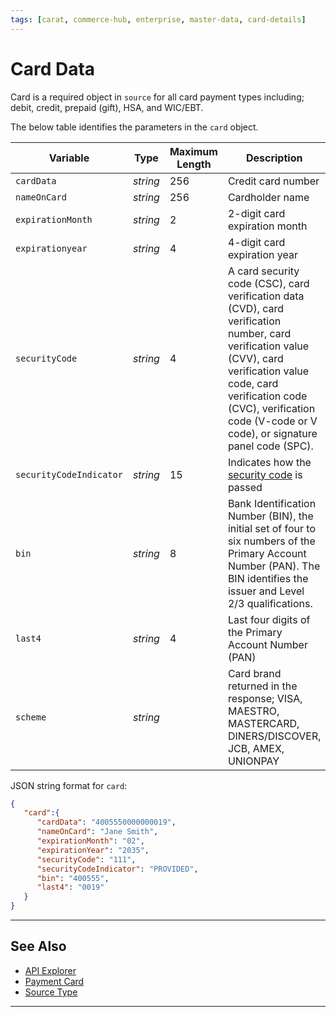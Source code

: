```yaml
---
tags: [carat, commerce-hub, enterprise, master-data, card-details]
---
```



# Card Data

Card is a required object in `source` for all card payment types including; debit, credit, prepaid (gift), HSA, and WIC/EBT. 

<!--
type: tab
title: card
-->

The below table identifies the parameters in the `card` object.

| Variable | Type | Maximum Length | Description |
| -------- | -- | ------------ | ------------------ |
| `cardData` | *string* | 256 | Credit card number |
| `nameOnCard` | *string* | 256 | Cardholder name |
| `expirationMonth` | *string* | 2 |  2-digit card expiration month |
| `expirationyear` | *string* | 4 | 4-digit card expiration year |
| `securityCode` | *string* | 4 | A card security code (CSC), card verification data (CVD), card verification number, card verification value (CVV), card verification value code, card verification code (CVC), verification code (V-code or V code), or signature panel code (SPC). |
| `securityCodeIndicator` | *string* | 15 | Indicates how the [security code](?path=docs/Resources/Guides/Fraud/Security-Code.md#security-code-indicator) is passed |
| `bin` | *string* | 8 | Bank Identification Number (BIN), the initial set of four to six numbers of the Primary Account Number (PAN). The BIN identifies the issuer and Level 2/3 qualifications. |
| `last4` | *string* | 4 | Last four digits of the Primary Account Number (PAN) |
| `scheme` | *string* | | Card brand returned in the response; VISA, MAESTRO, MASTERCARD, DINERS/DISCOVER, JCB, AMEX, UNIONPAY |



<!--
type: tab
title: JSON Example
-->

JSON string format for `card`:

```json
{
   "card":{
      "cardData": "4005550000000019",
      "nameOnCard": "Jane Smith",
      "expirationMonth": "02",
      "expirationYear": "2035",
      "securityCode": "111",
      "securityCodeIndicator": "PROVIDED",
      "bin": "400555",
      "last4": "0019"
   }
}
```

<!-- type: tab-end -->

---

## See Also

- [API Explorer](../api/?type=post&path=/payments/v1/charges)
- [Payment Card](?path=docs/Resources/Guides/Payment-Sources/Payment-Card.md)
- [Source Type](?path=docs/Resources/Guides/Payment-Sources/Source-Type.md)

---
